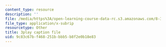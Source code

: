 ```yaml
---
content_type: resource
description: ''
file: /media/https%3A/open-learning-course-data-rc.s3.amazonaws.com/8-333-statistical-mechanics-i-statistical-mechanics-of-particles-fall-2013/9c83c67bf468251bbbb5b8f2e0b18e83_6rn4q9mv4jQ.srt
file_type: application/x-subrip
resourcetype: Other
title: 3play caption file
uid: 9c83c67b-f468-251b-bbb5-b8f2e0b18e83
---
```

